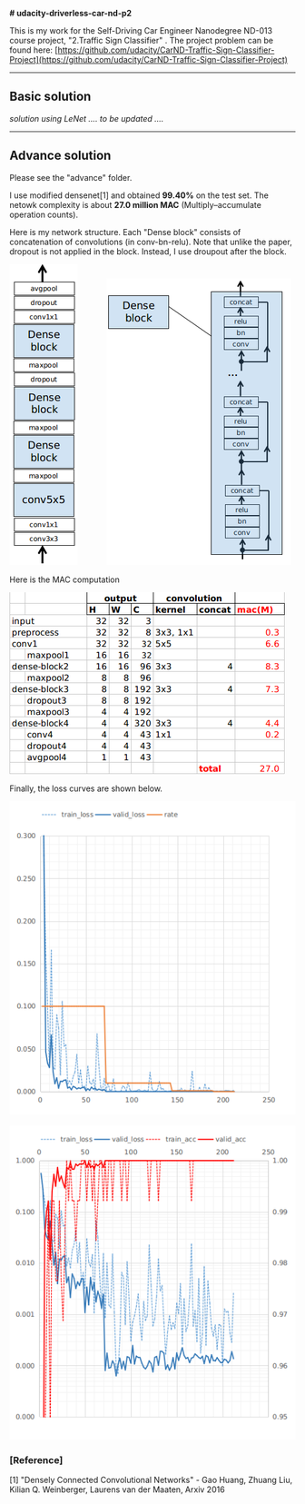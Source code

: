 **# udacity-driverless-car-nd-p2**

This is my work for the Self-Driving Car Engineer Nanodegree ND-013 course project, "2.Traffic Sign Classifier" . The project problem can be found here: [https://github.com/udacity/CarND-Traffic-Sign-Classifier-Project](https://github.com/udacity/CarND-Traffic-Sign-Classifier-Project)

---
## Basic solution
_solution using LeNet .... to be updated ...._


---
## Advance solution
Please see the "advance" folder. 

I use modified densenet[1] and obtained **99.40%** on the test set. 
The netowk complexity is about **27.0 million MAC** (Multiply–accumulate operation counts). 

Here is my network structure. Each "Dense block" consists of concatenation of convolutions (in conv-bn-relu). Note that unlike the paper, dropout is not applied in the block. Instead, I use droupout after the block.

![image](advance/docs/images/003.png)&nbsp;&nbsp;&nbsp;&nbsp;&nbsp;&nbsp;&nbsp;&nbsp;&nbsp;&nbsp;&nbsp;&nbsp;  ![image](advance/docs/images/002.png)

Here is the MAC computation

![image](advance/docs/images/001.png)

Finally, the loss curves are shown below.

![image](advance/docs/images/100.png)&nbsp;&nbsp;&nbsp;&nbsp;&nbsp;&nbsp;&nbsp;&nbsp;&nbsp;&nbsp;&nbsp;&nbsp;  ![image](advance/docs/images/000.png)

### [Reference]
[1] "Densely Connected Convolutional Networks" - Gao Huang, Zhuang Liu, Kilian Q. Weinberger, Laurens van der Maaten, Arxiv 2016
